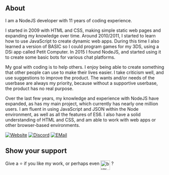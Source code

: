 ## About

I am a NodeJS developer with 11 years of coding experience.

I started in 2009 with HTML and CSS, making simple static web pages and expanding my knowledge over time. Around 2010/2011, I started to learn how to use JavaScript to create dynamic web apps. During this time I also learned a version of BASIC so I could program games for my 3DS, using a DSi app called Petit Computer. In 2015 I found NodeJS, and started using it to create some basic bots for various chat platforms.

My goal with coding is to help others. I enjoy being able to create something that other people can use to make their lives easier. I take criticism well, and use suggestions to improve the product. The wants and/or needs of the userbase are always my priority, because without a supportive userbase, the product has no real purpose.

Over the last few years, my knowledge and experience with NodeJS have expanded, as has my main project, which currently has nearly one million users. I am fluent in using JavaScript and JSON within the Node environment, as well as all the features of ES6. I also have a solid understanding of HTML and CSS, and am able to work with web apps or other browser-based environments.

[![Website][website]](https://cheesits456.dev)
[![Discord][discord]](https://discord.gg/7QH4YeD)
[![EMail][email]](mailto:quin@cheesits456.dev)

## Show your support

Give a ⭐️ if you like my work, or perhaps even [<img src="https://cdn.buymeacoffee.com/buttons/lato-blue.png" align="top" height="30px" alt="buy me a coffee">](https://donate.haileybot.com) ? 

[website]:	https://img.shields.io/badge/-Website-e722e7?style=for-the-badge
[discord]:	https://img.shields.io/badge/-Discord-e722e7?style=for-the-badge
[email]:	https://img.shields.io/badge/-E--Mail-e722e7?style=for-the-badge
